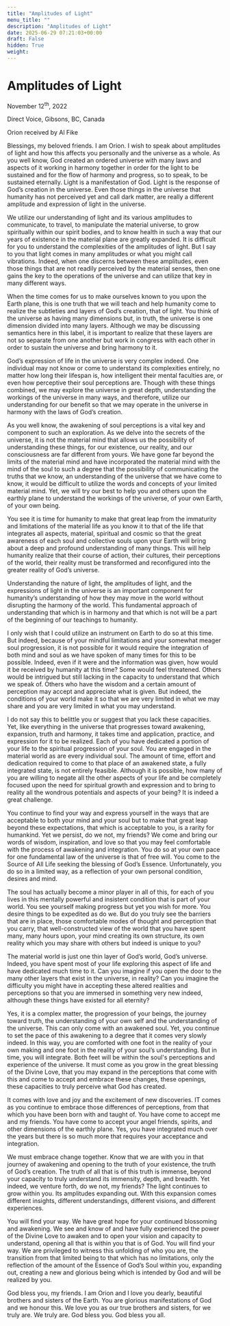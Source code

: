 ```yaml
---
title: "Amplitudes of Light"
menu_title: ""
description: "Amplitudes of Light"
date: 2025-06-29 07:21:03+00:00
draft: False
hidden: True
weight:
---
```

# Amplitudes of Light

November 12<sup>th</sup>, 2022

Direct Voice, Gibsons, BC, Canada

Orion received by Al Fike

Blessings, my beloved friends. I am Orion. I wish to speak about amplitudes of light and how this affects you personally and the universe as a whole. As you well know, God created an ordered universe with many laws and aspects of it working in harmony together in order for the light to be sustained and for the flow of harmony and progress, so to speak, to be sustained eternally. Light is a manifestation of God. Light is the response of God’s creation in the universe. Even those things in the universe that humanity has not perceived yet and call dark matter, are really a different amplitude and expression of light in the universe.

We utilize our understanding of light and its various amplitudes to communicate, to travel, to manipulate the material universe, to grow spiritually within our spirit bodies, and to know health in such a way that our years of existence in the material plane are greatly expanded. It is difficult for you to understand the complexities of the amplitudes of light. But I say to you that light comes in many amplitudes or what you might call vibrations. Indeed, when one discerns between these amplitudes, even those things that are not readily perceived by the material senses, then one gains the key to the operations of the universe and can utilize that key in many different ways.

When the time comes for us to make ourselves known to you upon the Earth plane, this is one truth that we will teach and help humanity come to realize the subtleties and layers of God’s creation, that of light. You think of the universe as having many dimensions but, in truth, the universe is one dimension divided into many layers. Although we may be discussing semantics here in this label, it is important to realize that these layers are not so separate from one another but work in congress with each other in order to sustain the universe and bring harmony to it.

God’s expression of life in the universe is very complex indeed. One individual may not know or come to understand its complexities entirely, no matter how long their lifespan is, how intelligent their mental faculties are, or even how perceptive their soul perceptions are. Though with these things combined, we may explore the universe in great depth, understanding the workings of the universe in many ways, and therefore, utilize our understanding for our benefit so that we may operate in the universe in harmony with the laws of God’s creation.

As you well know, the awakening of soul perceptions is a vital key and component to such an exploration. As we delve into the secrets of the universe, it is not the material mind that allows us the possibility of understanding these things, for our existence, our reality, and our consciousness are far different from yours. We have gone far beyond the limits of the material mind and have incorporated the material mind with the mind of the soul to such a degree that the possibility of communicating the truths that we know, an understanding of the universe that we have come to know, it would be difficult to utilize the words and concepts of your limited material mind. Yet, we will try our best to help you and others upon the earthly plane to understand the workings of the universe, of your own Earth, of your own being.

You see it is time for humanity to make that great leap from the immaturity and limitations of the material life as you know it to that of the life that integrates all aspects,  material, spiritual and cosmic so that the great awareness of each soul and collective souls upon your Earth will bring about a deep and profound understanding of many things. This will help humanity realize that their course of action, their cultures, their perceptions of the world, their reality must be transformed and reconfigured into the greater reality of God’s universe.

Understanding the nature of light, the amplitudes of light, and the expressions of light in the universe is an important component for humanity’s understanding of how they may move in the world without disrupting the harmony of the world. This fundamental approach of understanding that which is in harmony and that which is not will be a part of the beginning of our teachings to humanity.

I only wish that I could utilize an instrument on Earth to do so at this time. But indeed, because of your mindful limitations and your somewhat meager soul progression, it is not possible for it would require the integration of both mind and soul as we have spoken of many times for this to be possible. Indeed, even if it were and the information was given, how would it be received by humanity at this time? Some would feel threatened. Others would be intrigued but still lacking in the capacity to understand that which we speak of. Others who have the wisdom and a certain amount of perception may accept and appreciate what is given. But indeed, the conditions of your world make it so that we are very limited in what we may share and you are very limited in what you may understand.

I do not say this to belittle you or suggest that you lack these capacities. Yet, like everything in the universe that progresses toward awakening, expansion, truth and harmony, it takes time and application, practice, and expression for it to be realized. Each of you have dedicated a portion of your life to the spiritual progression of your soul. You are engaged in the material world as are every individual soul. The amount of time, effort and dedication required to come to that place of an awakened state, a fully integrated state, is not entirely feasible. Although it is possible, how many of you are willing to negate all the other aspects of your life and be completely focused upon the need for spiritual growth and expression and to bring to reality all the wondrous potentials and aspects of your being? It is indeed a great challenge.

You continue to find your way and express yourself in the ways that are acceptable to both your mind and your soul but to make that great leap beyond these expectations, that which is acceptable to you, is a rarity for humankind. Yet we persist, do we not, my friends? We come and bring our words of wisdom, inspiration, and love so that you may feel comfortable with the process of awakening and integration. You do so at your own pace for one fundamental law of the universe is that of free will. You come to the Source of All Life seeking the blessing of God’s Essence. Unfortunately, you do so in a limited way, as a reflection of your own personal condition, desires and mind.

The soul has actually become a minor player in all of this, for each of you lives in this mentally powerful and insistent condition that is part of your world. You see yourself making progress but yet you wish for more. You desire things to be expedited as do we. But do you truly see the barriers that are in place, those comfortable modes of thought and perception that you carry, that well-constructed view of the world that you have spent many, many hours upon, your mind creating its own structure, its own reality which you may share with others but indeed is unique to you?

The material world is just one thin layer of God’s world, God’s universe. Indeed, you have spent most of your life exploring this aspect of life and have dedicated much time to it. Can you imagine if you open the door to the many other layers that exist in the universe, in reality? Can you imagine the difficulty you might have in accepting these altered realities and perceptions so that you are immersed in something very new indeed, although these things have existed for all eternity?

Yes, it is a complex matter, the progression of your beings, the journey toward truth, the understanding of your own self and the understanding of the universe. This can only come with an awakened soul. Yet, you continue to set the pace of this awakening to a degree that it comes very slowly indeed. In this way, you are comforted with one foot in the reality of your own making and one foot in the reality of your soul’s understanding. But in time, you will integrate. Both feet will be within the soul's perceptions and experience of the universe. It must come as you grow in the great blessing of the Divine Love, that you may expand in the perceptions that come with this and come to accept and embrace these changes, these openings, these capacities to truly perceive what God has created.

It comes with love and joy and the excitement of new discoveries. IT comes as you continue to embrace those differences of perceptions, from that which you have been born with and taught of. You have come to accept me and my friends. You have come to accept your angel friends, spirits, and other dimensions of the earthly plane. Yes, you have integrated much over the years but there is so much more that requires your acceptance and integration.

We must embrace change together. Know that we are with you in that journey of awakening and opening to the truth of your existence, the truth of God’s creation. The truth of all that is of this truth is immense, beyond your capacity to truly understand its immensity, depth, and breadth. Yet indeed, we venture forth, do we not, my friends? The light continues to grow within you. Its amplitudes expanding out. With this expansion comes different insights, different understandings, different visions, and different experiences.

You will find your way. We have great hope for your continued blossoming and awakening. We see and know of and have fully experienced the power of the Divine Love to awaken and to open your vision and capacity to understand, opening all that is within you that is of God. You will find your way. We are privileged to witness this unfolding of who you are, the transition from that limited being to that which has no limitations, only the reflection of the amount of the Essence of God’s Soul within you, expanding out, creating a new and glorious being which is intended by God and will be realized by you.

God bless you, my friends. I am Orion and I love you dearly, beautiful brothers and sisters of the Earth. You are glorious manifestations of God and we honour this. We love you as our true brothers and sisters, for we truly are. We truly are. God bless you. God bless you all.
